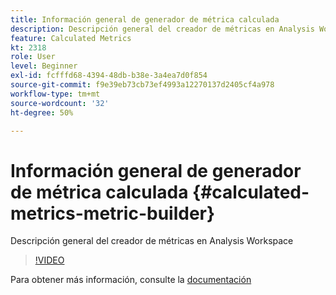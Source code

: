 ```yaml
---
title: Información general de generador de métrica calculada
description: Descripción general del creador de métricas en Analysis Workspace
feature: Calculated Metrics
kt: 2318
role: User
level: Beginner
exl-id: fcfffd68-4394-48db-b38e-3a4ea7d0f854
source-git-commit: f9e39eb73cb73ef4993a12270137d2405cf4a978
workflow-type: tm+mt
source-wordcount: '32'
ht-degree: 50%

---
```


# Información general de generador de métrica calculada {#calculated-metrics-metric-builder}

Descripción general del creador de métricas en Analysis Workspace

>[!VIDEO](https://video.tv.adobe.com/v/25411/?quality=12&learn=on)

Para obtener más información, consulte la [documentación](https://experienceleague.adobe.com/docs/analytics/components/calculated-metrics/calcmetric-workflow/cm-build-metrics.html?lang=es)
